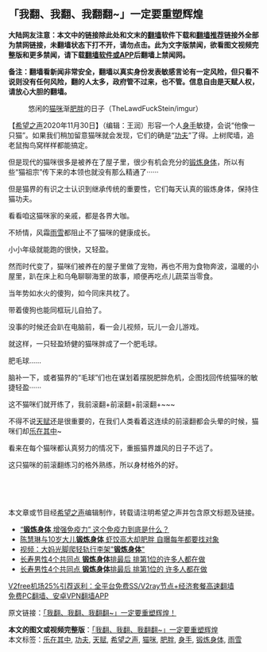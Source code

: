  <h2>「我翻、我翻、我翻翻~」一定要重塑辉煌</h2> <p class="notice"><b>大陆网友注意：本文中的链接除此处和文末的<a href="https://github.com/bannedbook/fanqiang" >翻墙</a>软件下载和<a href="https://github.com/killgcd/justmysocks/blob/master/README.md">翻墙推荐</a>链接外全部为禁网链接，未翻墙状态下打不开，请勿点击。此为文字版禁闻，欲看图文视频完整版和更多禁闻，请下载<a href="https://github.com/bannedbook/fanqiang">翻墙软件或APP</a>后翻墙上禁闻网。</p><p>备注：翻墙看新闻非常安全，翻墙以真实身份发表敏感言论有一定风险，但只看不说则没有任何风险，翻的人太多，政府管不过来，也不管。信息自由是天赋人权，请放心大胆的翻墙。</b></p>  <div class="entry"> <figure><figcaption>悠闲的<a href="https://www.bannedbook.org/bnews/tag/%e7%8c%ab%e5%92%aa/" class="st_tag internal_tag" rel="tag" title="标签 猫咪 下的日志">猫咪</a>渐<a href="https://www.bannedbook.org/bnews/tag/%E8%82%A5%E8%83%96/" class="st_tag internal_tag" rel="tag" title="标签 肥胖 下的日志">肥胖</a>的日子（TheLawdFuckStein/imgur）</figcaption></figure> <p>【<span class='wp_keywordlink_affiliate'><a href="https://www.soundofhope.org" title="希望之声" target="_blank">希望之声</a></span>2020年11月30日】（编辑：王润）形容一个人<a href="https://www.bannedbook.org/bnews/tag/%E8%BA%AB%E6%89%8B/" class="st_tag internal_tag" rel="tag" title="标签 身手 下的日志">身手</a>敏捷，会说“他像一只猫”。如果我们稍加留意猫咪就会发现，它们的确是“<a href="https://www.bannedbook.org/bnews/tag/%E5%8A%9F%E5%A4%AB/" class="st_tag internal_tag" rel="tag" title="标签 功夫 下的日志">功夫</a>”了得。上树爬墙，追老鼠掏鸟窝样样都能搞定。</p> <p>但是现代的猫咪很多是被养在了屋子里，很少有机会充分的<a href="https://www.bannedbook.org/bnews/tag/%E9%94%BB%E7%82%BC%E8%BA%AB%E4%BD%93/" class="st_tag internal_tag" rel="tag" title="标签 锻炼身体 下的日志">锻炼身体</a>，所以有些“猫祖宗”传下来的本领也就没有那么精通了······</p> <p>但是猫界的有识之士认识到继承传统的重要性，它们每天认真的锻炼身体，保持住猫功夫。</p> <p>看看咱这猫咪家的亲戚，都是各界大咖。</p> <p></p> <p>不矫情，风霜<a href="https://www.bannedbook.org/bnews/tag/%E9%9B%A8%E9%9B%AA/" class="st_tag internal_tag" rel="tag" title="标签 雨雪 下的日志">雨雪</a>都阻止不了猫咪的健康成长。</p> <p></p> <p>小小年级就能跑的很快，又轻盈。</p>  <p></p> <p>然而时代变了，猫咪们被养在的屋子里做了宠物，再也不用为食物奔波，温暖的小屋里，趴在床上和乌龟聊聊海里的故事，顺便再吃点儿蔬菜当零食。</p> <p></p> <p>当年势如水火的傻狗，如今同床共枕了。</p> <p></p> <p>带着傻狗也能同框玩儿自拍了。</p> <p></p> <p>没事的时候还会趴在电脑前，看一会儿视频，玩儿一会儿游戏。</p>  <p></p> <p>就这样，一只轻盈矫健的猫咪胖成了一个肥毛球。</p> <p></p> <p>肥毛球……</p> <p></p> <p>脑补一下，或者猫界的“毛球”们也在谋划着摆脱肥胖危机，企图找回传统猫咪的敏捷轻盈······</p> <p>这不猫咪们就开练了，我前滚翻+前滚翻+前滚翻+~~~</p> <p></p>  <p>不得不说<a href="https://www.bannedbook.org/bnews/tag/%E5%A4%A9%E8%B5%8B/" class="st_tag internal_tag" rel="tag" title="标签 天赋 下的日志">天赋</a>还是很重要的，在我们人类看着这连续的前滚翻都会头晕的时候，猫咪们却<a href="https://www.bannedbook.org/bnews/tag/%E4%B9%90%E5%9C%A8%E5%85%B6%E4%B8%AD/" class="st_tag internal_tag" rel="tag" title="标签 乐在其中 下的日志">乐在其中</a>~</p> <p></p> <p>看来在每个猫咪都认真努力的情况下，重振猫界雄风的日子不远了。</p> <p></p> <p>这只猫咪的前滚翻练习的格外熟练，所以身材格外的好。</p> <p> </p> <p> </p> <p>本文章或节目经<a href="https://www.bannedbook.org/bnews/tag/%e5%b8%8c%e6%9c%9b%e4%b9%8b%e5%a3%b0/" class="st_tag internal_tag" rel="tag" title="标签 希望之声 下的日志">希望之声</a>编辑制作，转载请注明希望之声并包含原文标题及链接。</p>  <ul class='op-related-articles' title='相关阅读'> <li><a href='https://www.bannedbook.org/bnews/health/20200705/1355892.html' target='_blank'>“<b>锻炼身体</b> 增强免疫力” 这个免疫力到底是什么？</a></li> <li><a href='https://www.bannedbook.org/bnews/yule/20200422/1316878.html' target='_blank'>陈慧琳与10岁大儿<b>锻炼身体</b> 虾饺高大却肥胖 自曝每年都要找对象</a></li> <li><a href='https://www.bannedbook.org/bnews/baitai/20190929/1199094.html' target='_blank'>视频：大妈光脚爬轻轨行李架"<b>锻炼身体</b>"</a></li> <li><a href='https://www.bannedbook.org/bnews/health/20190216/1081668.html' target='_blank'>长寿男性4个共同点 <b>锻炼身体</b>排最后 排第1位的许多人都在做</a></li> <li><a href='https://www.bannedbook.org/bnews/health/20190128/1071605.html' target='_blank'>长寿男性4个共同点 <b>锻炼身体</b>排最后 排第1位的 许多人都在做</a></li> </ul> <p class="texttj"> <a href="https://www.bannedbook.org/forum23/topic22702.html" target="_blank">V2free机场25%引荐返利：全平台免费SS/V2ray节点+经济套餐高速翻墙</a><br/> <a href="https://github.com/bannedbook/fanqiang/wiki/%E7%A6%81%E9%97%BB%E7%BD%91%E5%AE%89%E5%8D%93%E7%BF%BB%E5%A2%99%E6%96%B0%E9%97%BBAPP" target="_blank">免费PC翻墙、安卓VPN翻墙APP</a></p><p>原文链接：<a class="src_link"  href="https://www.soundofhope.org/post/271765" target="_blank">「我翻、我翻、我翻翻~」一定要重塑辉煌！</a></p><a name='sharetosocial'></a>       <div><b>本文的图文或视频完整版</b>：<a href='https://www.bannedbook.org/bnews/comments/20201201/1439934.html'>「我翻、我翻、我翻翻~」一定要重塑辉煌</a></div>  </div><!--END ENTRY--> <div class="postfooter"> <div>本文标签：<a href="https://www.bannedbook.org/bnews/tag/%E4%B9%90%E5%9C%A8%E5%85%B6%E4%B8%AD/" rel="tag">乐在其中</a>, <a href="https://www.bannedbook.org/bnews/tag/%E5%8A%9F%E5%A4%AB/" rel="tag">功夫</a>, <a href="https://www.bannedbook.org/bnews/tag/%E5%A4%A9%E8%B5%8B/" rel="tag">天赋</a>, <a href="https://www.bannedbook.org/bnews/tag/%e5%b8%8c%e6%9c%9b%e4%b9%8b%e5%a3%b0/" rel="tag">希望之声</a>, <a href="https://www.bannedbook.org/bnews/tag/%e7%8c%ab%e5%92%aa/" rel="tag">猫咪</a>, <a href="https://www.bannedbook.org/bnews/tag/%E8%82%A5%E8%83%96/" rel="tag">肥胖</a>, <a href="https://www.bannedbook.org/bnews/tag/%E8%BA%AB%E6%89%8B/" rel="tag">身手</a>, <a href="https://www.bannedbook.org/bnews/tag/%E9%94%BB%E7%82%BC%E8%BA%AB%E4%BD%93/" rel="tag">锻炼身体</a>, <a href="https://www.bannedbook.org/bnews/tag/%E9%9B%A8%E9%9B%AA/" rel="tag">雨雪</a></div>  </div><!--END POSTFOOTER--> 